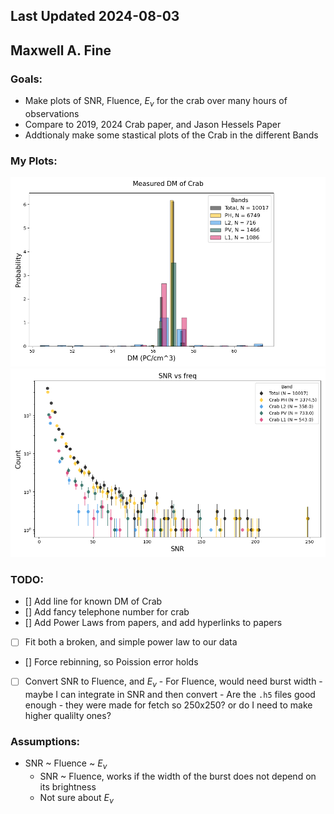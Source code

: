 ## Last Updated 2024-08-03
## Maxwell A. Fine 

### Goals:
* Make plots of SNR, Fluence, $E_{\nu}$ for the crab over many hours of observations
* Compare to 2019, 2024 Crab paper, and Jason Hessels Paper
* Addtionaly make some stastical plots of the Crab in the different Bands



### My Plots:
![Alt Text](https://github.com/afinemax/Astron_2024/blob/main/crab_analysis/crab_dm.png "Histograms of Measured DM from Crab with the telescope")
![Alt Text](https://github.com/afinemax/Astron_2024/blob/main/crab_analysis/snr_freq.png)
	

### TODO:
* [] Add line for known DM of Crab
* [] Add fancy telephone number for crab 
* [] Add Power Laws from papers, and add hyperlinks to papers
* [ ] Fit both a broken, and simple power law to our data
* [] Force rebinning, so Poission error holds
* [ ] Convert SNR to Fluence, and $E_{\nu}$
        - For Fluence, would need burst width - maybe I can integrate in SNR and then convert
        - Are the `.h5` files good enough - they were made for fetch so 250x250? or do I need to make higher qualilty ones?


### Assumptions:
* SNR ~ Fluence ~ $E_{\nu}$
    - SNR ~ Fluence, works if the width of the burst does not depend on its brightness 
    - Not sure about $E_{\nu}$

